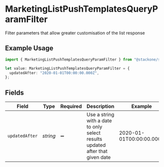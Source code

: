 # MarketingListPushTemplatesQueryParamFilter

Filter parameters that allow greater customisation of the list response

## Example Usage

```typescript
import { MarketingListPushTemplatesQueryParamFilter } from "@stackone/stackone-client-ts/sdk/models/operations";

let value: MarketingListPushTemplatesQueryParamFilter = {
  updatedAfter: "2020-01-01T00:00:00.000Z",
};
```

## Fields

| Field                                                                         | Type                                                                          | Required                                                                      | Description                                                                   | Example                                                                       |
| ----------------------------------------------------------------------------- | ----------------------------------------------------------------------------- | ----------------------------------------------------------------------------- | ----------------------------------------------------------------------------- | ----------------------------------------------------------------------------- |
| `updatedAfter`                                                                | *string*                                                                      | :heavy_minus_sign:                                                            | Use a string with a date to only select results updated after that given date | 2020-01-01T00:00:00.000Z                                                      |